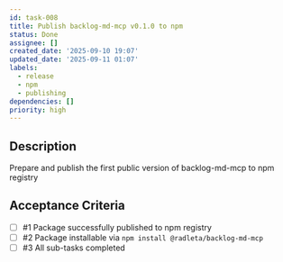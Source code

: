 ```yaml
---
id: task-008
title: Publish backlog-md-mcp v0.1.0 to npm
status: Done
assignee: []
created_date: '2025-09-10 19:07'
updated_date: '2025-09-11 01:07'
labels:
  - release
  - npm
  - publishing
dependencies: []
priority: high
---
```


## Description

Prepare and publish the first public version of backlog-md-mcp to npm registry

## Acceptance Criteria
<!-- AC:BEGIN -->
- [ ] #1 Package successfully published to npm registry
- [ ] #2 Package installable via `npm install @radleta/backlog-md-mcp`
- [ ] #3 All sub-tasks completed
<!-- AC:END -->
